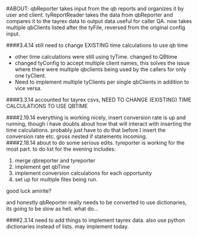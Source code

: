 #ABOUT: 
qbReporter takes input from the qb reports and organizes it by user and client. tyReportReader takes the data from qbReporter and compares it to the tayrex data to output data useful for caller QA. now takes multiple qbClients listed after the tyFile, reversed from the original config input.



####3.4.14
still need to change EXISTING time calculations to use qb time
- other time calculations were still using tyTime. changed to QBtime
- changed tyConfig to accept multiple client names, this solves the issue where
	there were multiple qbclients being used by the callers for only one tyClient.
- Need to implement multiple tyClients per single qbClients in addition to vice versa.

####3.3.14
accounted for tayrex csvs, 
NEED TO CHANGE (EXISTING) TIME CALCULATIONS TO USE QBTIME

####2.19.14
everything is working nicely, insert conversion rate is up and running, though i have doubts
about how that will interact with inserting the time calculations. probably just have to do that before I insert the conversion rate etc. gross nested if statements incoming.	
####2.18.14
about to do some serious edits. tyreporter is working for the most part. to do list for the evening includes:

1. merge qbreporter and tyreporter
2. implement get qbTime
3. implement conversion calculations for each opportunity
4. set up for multiple files being run.

good luck amirite?

and honestly qbReporter really needs to be converted to use dictionaries, its going to be slow as hell. what do...


####2.3.14
need to add things to implement tayrex data. also use python dictionaries instead of lists. may implement today.